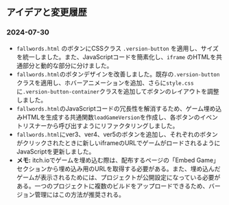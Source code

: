 ## アイデアと変更履歴

### 2024-07-30
- `fallwords.html` のボタンにCSSクラス `.version-button` を適用し、サイズを統一しました。また、JavaScriptコードを簡素化し、`iframe` のHTMLを共通部分と動的な部分に分けました。
- `fallwords.html`のボタンデザインを改善しました。既存の`.version-button`クラスを適用し、ホバーアニメーションを追加、さらに`style.css`に`.version-button-container`クラスを追加してボタンのレイアウトを調整しました。
- `fallwords.html`のJavaScriptコードの冗長性を解消するため、ゲーム埋め込みHTMLを生成する共通関数`loadGameVersion`を作成し、各ボタンのイベントリスナーから呼び出すようにリファクタリングしました。
- `fallwords.html`にver3、ver4、ver5のボタンを追加し、それぞれのボタンがクリックされたときに新しいiframeのURLでゲームがロードされるようにJavaScriptを更新しました。
- **メモ:** itch.ioでゲームを埋め込む際は、配布するページの「Embed Game」セクションから埋め込み用のURLを取得する必要がある。また、埋め込んだゲームが表示されるためには、プロジェクトが公開設定になっている必要がある。一つのプロジェクトに複数のビルドをアップロードできるため、バージョン管理にはこの方法が推奨される。